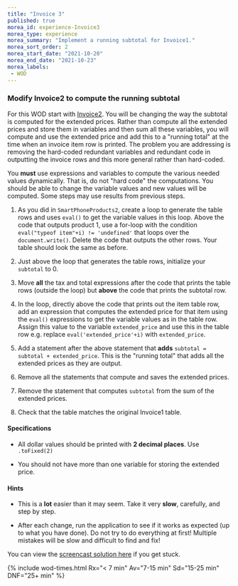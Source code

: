 ```yaml
---
title: "Invoice 3"
published: true
morea_id: experience-Invoice3
morea_type: experience
morea_summary: "Implement a running subtotal for Invoice1."
morea_sort_order: 2
morea_start_date: "2021-10-20"
morea_end_date: "2021-10-23"
morea_labels:
 - WOD
---
```


### Modify Invoice2 to compute the running subtotal 


For this WOD start with [Invoice2](../070.flow-control-I/experience-Invoice2.html). You will be changing the way the subtotal is computed for the extended prices. Rather than compute all the extended prices and store them in variables and then sum all these variables, you will compute and use the extended price and add this to a "running total" at the time when an invoice item row is printed. The problem you are addressing is removing the hard-coded redundant variables and redundant code in outputting the invoice rows and this more general rather than hard-coded.

You **must** use expressions and variables to compute the various needed values dynamically. 
That is, do not "hard code" the computations. You should be able to change
the variable values and new values will be computed. Some steps may use results from previous steps.
 
 1. As you did in `SmartPhoneProducts2`, create a loop to generate the table rows and uses `eval()` to get the variable values in this loop. Above the code that outputs product 1, use a for-loop with the condition `eval("typeof item"+i) != 'undefined'` that loops over the `document.write()`. Delete the code that outputs the other rows. Your table should look the same as before.
   
 2. Just above the loop that generates the table rows, initialize your `subtotal` to 0.

 3. Move **all** the tax and total expressions after the code that prints the table rows (outside the loop) but **above** the code that prints the subtotal row.

 4. In the loop, directly above the code that prints out the item table row, add an expression that computes the extended price for that item using the `eval()` expressions to get the variable values as in the table row. Assign this value to the variable `extended_price` and use this in the table row e.g. replace `eval('extended_price'+i)` with `extended_price`.  
 
 5. Add a statement after the above statement that **adds** `subtotal = subtotal + extended_price`. This is the "running total" that adds all the extended prices as they are output.
 
 6. Remove all the statements that compute and saves the extended prices.
 
 7. Remove the statement that computes `subtotal` from the sum of the extended prices.
   
 8.  Check that the table matches the original Invoice1 table.


#### Specifications

 - All dollar values should be printed with **2 decimal places**. Use `.toFixed(2)`

 - You should not have more than one variable for storing the extended price.
 
#### Hints

 - This is a **lot** easier than it may seem. Take it very **slow**, carefully, and step by step.
 
 - After each change, run the application to see if it works as expected (up to what you have done). Do not try to do everything at first! Multiple mistakes will be slow and difficult to find and fix!
 
You can view the [screencast solution here](https://youtu.be/CSrt7vtnqLY) if you get stuck.  

{% include wod-times.html Rx="< 7 min" Av="7-15 min" Sd="15-25 min" DNF="25+ min" %}
